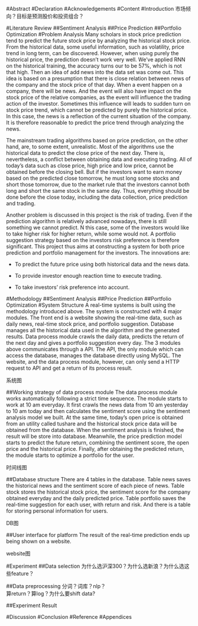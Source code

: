 #Abstract
#Declaration
#Acknowledgements
#Content
#Introduction
市场倾向？目标是预测股价和投资组合？

#Literature Review
##Sentiment Analysis
##Price Prediction
##Portfolio Optimization
#Problem Analysis
Many scholars in stock price prediction tend to predict the future stock price by analyzing the historical stock price. From the historical data, some useful information, such as volatility, price trend in long term, can be discovered. However, when using purely the historical price, the prediction doesn’t work very well. We’ve applied RNN on the historical training, the accuracy turns our to be 57%, which is not that high. Then an idea of add news into the data set was come out. This idea is based on a presumption that there is close relation between news of the company and the stock price of that day. When a event happen on a company, there will be news. And the event will also have impact on the stock price of the relative companies, as the event will influence the trading action of the investor. Sometimes this influence will leads to sudden turn on stock price trend, which cannot be predicted by purely the historical price. In this case, the news is a reflection of the current situation of the company. It is therefore reasonable to predict the price trend through analyzing the news.

The mainstream trading algorithms based on price prediction, on the other hand, are, to some extent, unrealistic. Most of the algorithms use the historical data to predict the close price of the next day. There is, nevertheless, a conflict between obtaining data and executing trading. All of today’s data such as close price, high price and low price, cannot be obtained before the closing bell. But if the investors want to earn money based on the predicted close tomorrow, he must long some stocks and short those tomorrow, due to the market rule that the investors cannot both long and short the same stock in the same day. Thus, everything should be done before the close today, including the data collection, price prediction and trading.

Another problem is discussed in this project is the risk of trading. Even if the prediction algorithm is relatively advanced nowadays, there is still something we cannot predict. N this case, some of the investors would like to take higher risk for higher return, while some would not. A portfolio suggestion strategy based on the investors risk preference is therefore significant. 
This project thus aims at constructing a system for both price prediction and portfolio management for the investors. The innovations are:

* To predict the future price using both historical data and the news data.

* To provide investor enough reaction time to execute trading.

* To take investors’ risk preference into account.

#Methodology
##Sentiment Analysis
##Price Prediction
##Portfolio Optimization
#System Structure
A real-time systems is built using the methodology introduced above. The system is constructed with 4 major modules. The front end is a website showing the real-time data, such as daily news, real-time stock price, and portfolio suggestion. Database manages all the historical data used in the algorithm and the generated results. Data process module crawls the daily data, predicts the return of the next day and gives a portfolio suggestion every day. The 3 modules above communicates through a API. The API, the only module which can access the database, manages the database directly using MySQL. The website, and the data process module, however, can only send a HTTP request to API and get a return of its process result.

系统图

##Working strategy of data process module
The data process module works automatically following a strict time sequence. The module starts to work at 10 am everyday. It first crawls the news data from 10 am yesterday to 10 am today and then calculates the sentiment score using the sentiment analysis model we built. At the same time, today’s open price is obtained from an utility called tushare and the historical stock price data will be obtained from the database. When the sentiment analysis is finished, the result will be store into database. Meanwhile, the price prediction model starts to predict the future return, combining the sentiment score, the open price and the historical price. Finally, after obtaining the predicted return, the module starts to optimize a portfolio for the user.

时间线图

##Database structure
There are 4 tables in the database. Table news saves the historical news and the sentiment score of each piece of news. Table stock stores the historical stock price, the sentiment score for the company obtained everyday and the daily predicted price. Table portfolio saves the real-time suggestion for each user, with return and risk. And there is a table for storing personal information for users.

DB图

##User interface for platform
The result of the real-time prediction ends up being shown on a website. 

website图

#Experiment
##Data selection
为什么选沪深300？为什么选新浪？为什么选这些feature？

##Data preprocessing
分词？词库？nlp？  
算return？算log？为什么要shift data?

##Experiment Result

#Discussion
#Conclusion
#Reference
#Appendices
